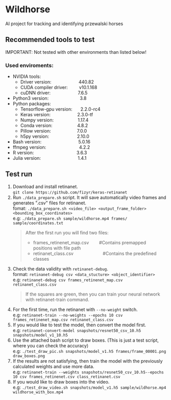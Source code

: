 # Wildhorse
AI project for tracking and identifying przewalski horses
## Recommended tools to test
IMPORTANT: Not tested with other environments than listed below!
### Used enviroments:
* NVIDIA tools:
    + Driver version:&emsp;&emsp;&emsp;&emsp;&emsp;&nbsp;&nbsp;&nbsp;&nbsp;440.82
    + CUDA compiler driver:&emsp;&emsp;&nbsp;&nbsp;v10.1.168
    + cuDNN driver:&emsp;&emsp;&emsp;&emsp;&emsp;&nbsp;&nbsp;&nbsp;&nbsp;7.6.5
* Python3 version:&emsp;&emsp;&emsp;&emsp;&emsp;&emsp;&emsp;3.8
* Python packages:
    + Tensorflow-gpu version:&emsp;&nbsp;&nbsp;&nbsp;2.2.0-rc4
    + Keras version:&emsp;&emsp;&emsp;&emsp;&emsp;&emsp;2.3.0-tf
    + Numpy version:&emsp;&emsp;&emsp;&emsp;&nbsp;&nbsp;&nbsp;&nbsp;&nbsp;1.17.4
    + Conda version:&emsp;&emsp;&emsp;&emsp;&emsp;&nbsp;&nbsp;4.8.2
    + Pillow version:&emsp;&emsp;&emsp;&emsp;&emsp;&nbsp;&nbsp;&nbsp;7.0.0
    + h5py version:&emsp;&emsp;&emsp;&emsp;&emsp;&emsp;&nbsp;2.10.0
* Bash version:&emsp;&emsp;&emsp;&emsp;&emsp;&emsp;&emsp;&emsp;&nbsp;5.0.16
* ffmpeg version:&emsp;&emsp;&emsp;&emsp;&emsp;&emsp;&nbsp;&nbsp;&nbsp;&nbsp;&nbsp;4.2.2
* R version:&emsp;&emsp;&emsp;&emsp;&emsp;&emsp;&emsp;&emsp;&emsp;&nbsp;&nbsp;3.6.3
* Julia version:&emsp;&emsp;&emsp;&emsp;&emsp;&emsp;&emsp;&emsp;&nbsp;1.4.1
## Test run
1) Download and install retinanet.\
`git clone https://github.com/fizyr/keras-retinanet`
2) Run `./data_prepare.sh` script. It will save automatically video frames and generates ".csv" files for retinanet.\
fomat: `./data_prepare.sh <video_file> <output_frame_folder> <bounding_box_coordinates>`\
e.g: `./data_prepare.sh sample/wildhorse.mp4 frames/ sample/coordinates.txt`
    > After the first run you will find two files:
    > + frames_retinenet_map.csv &emsp;&emsp;#Contains premapped positions with file path
    > + retinanet_class.csv &emsp;&emsp;&emsp;&emsp;&emsp;&emsp;&nbsp;#Contains the predefined classes
3) Check the data validity with `retinanet-debug`.\
format: `retinanet-debug csv <data_stucture> <object_identifier>`\
e.g: `retinanet-debug csv frames_retinenet_map.csv retinanet_class.csv`
    > If the squares are green, then you can train your neural network with retinanet-train command.
4) For the first time, run the retinanet with `--no-weight` switch.\
e.g: `retinanet-train --no-weights --epochs 10 csv frames_retinenet_map.csv retinanet_class.csv`
5) If you would like to test the model, then convert the model first.\
e.g: `retinanet-convert-model snapshots/resnet50_csv_10.h5 snapshots/model_v1_10.h5`
6) Use the attached bash script to draw boxes. (This is just a test script, where you can check the accuracy)\
e.g: `./test_draw_pic.sh snapshots/model_v1.h5 frames/frame_00001.png draw_boxes.png`
7) If the results are not satisfying, then train the model with the previously calculated weights and use more data.\
e.g: `retinanet-train --weights snapshots/resnet50_csv_10.h5--epochs 10 csv frames_retinenet.csv class_retinanet.csv`
8) If you would like to draw boxes into the video.\
e.g: `./test_draw_video.sh snapshots/model_v1.h5 sample/wildhorse.mp4 wildhorse_with_box.mp4`